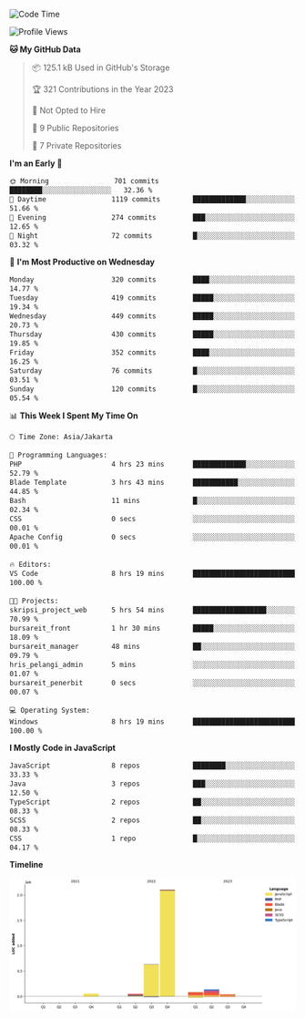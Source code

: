 <!--START_SECTION:waka-->
![Code Time](http://img.shields.io/badge/Code%20Time-188%20hrs%2046%20mins-blue)

![Profile Views](http://img.shields.io/badge/Profile%20Views-0-blue)

**🐱 My GitHub Data** 

> 📦 125.1 kB Used in GitHub's Storage 
 > 
> 🏆 321 Contributions in the Year 2023
 > 
> 🚫 Not Opted to Hire
 > 
> 📜 9 Public Repositories 
 > 
> 🔑 7 Private Repositories 
 > 
**I'm an Early 🐤** 

```text
🌞 Morning                701 commits         ████████░░░░░░░░░░░░░░░░░   32.36 % 
🌆 Daytime                1119 commits        █████████████░░░░░░░░░░░░   51.66 % 
🌃 Evening                274 commits         ███░░░░░░░░░░░░░░░░░░░░░░   12.65 % 
🌙 Night                  72 commits          █░░░░░░░░░░░░░░░░░░░░░░░░   03.32 % 
```
📅 **I'm Most Productive on Wednesday** 

```text
Monday                   320 commits         ████░░░░░░░░░░░░░░░░░░░░░   14.77 % 
Tuesday                  419 commits         █████░░░░░░░░░░░░░░░░░░░░   19.34 % 
Wednesday                449 commits         █████░░░░░░░░░░░░░░░░░░░░   20.73 % 
Thursday                 430 commits         █████░░░░░░░░░░░░░░░░░░░░   19.85 % 
Friday                   352 commits         ████░░░░░░░░░░░░░░░░░░░░░   16.25 % 
Saturday                 76 commits          █░░░░░░░░░░░░░░░░░░░░░░░░   03.51 % 
Sunday                   120 commits         █░░░░░░░░░░░░░░░░░░░░░░░░   05.54 % 
```


📊 **This Week I Spent My Time On** 

```text
🕑︎ Time Zone: Asia/Jakarta

💬 Programming Languages: 
PHP                      4 hrs 23 mins       █████████████░░░░░░░░░░░░   52.79 % 
Blade Template           3 hrs 43 mins       ███████████░░░░░░░░░░░░░░   44.85 % 
Bash                     11 mins             █░░░░░░░░░░░░░░░░░░░░░░░░   02.34 % 
CSS                      0 secs              ░░░░░░░░░░░░░░░░░░░░░░░░░   00.01 % 
Apache Config            0 secs              ░░░░░░░░░░░░░░░░░░░░░░░░░   00.01 % 

🔥 Editors: 
VS Code                  8 hrs 19 mins       █████████████████████████   100.00 % 

🐱‍💻 Projects: 
skripsi_project_web      5 hrs 54 mins       ██████████████████░░░░░░░   70.99 % 
bursareit_front          1 hr 30 mins        █████░░░░░░░░░░░░░░░░░░░░   18.09 % 
bursareit_manager        48 mins             ██░░░░░░░░░░░░░░░░░░░░░░░   09.79 % 
hris_pelangi_admin       5 mins              ░░░░░░░░░░░░░░░░░░░░░░░░░   01.07 % 
bursareit_penerbit       0 secs              ░░░░░░░░░░░░░░░░░░░░░░░░░   00.07 % 

💻 Operating System: 
Windows                  8 hrs 19 mins       █████████████████████████   100.00 % 
```

**I Mostly Code in JavaScript** 

```text
JavaScript               8 repos             ████████░░░░░░░░░░░░░░░░░   33.33 % 
Java                     3 repos             ███░░░░░░░░░░░░░░░░░░░░░░   12.50 % 
TypeScript               2 repos             ██░░░░░░░░░░░░░░░░░░░░░░░   08.33 % 
SCSS                     2 repos             ██░░░░░░░░░░░░░░░░░░░░░░░   08.33 % 
CSS                      1 repo              █░░░░░░░░░░░░░░░░░░░░░░░░   04.17 % 
```



**Timeline**

![Lines of Code chart](https://raw.githubusercontent.com/brstreet2/brstreet2/main/assets/bar_graph.png)


<!--END_SECTION:waka-->
